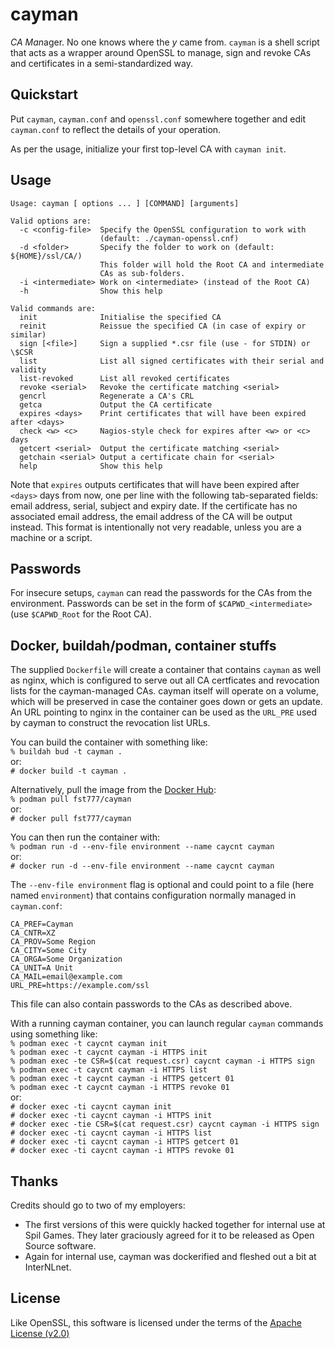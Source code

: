 # cayman

*CA Man*ager. No one knows where the *y* came from. `cayman` is a shell script
that acts as a wrapper around OpenSSL to manage, sign and revoke CAs and
certificates in a semi-standardized way.

## Quickstart

Put `cayman`, `cayman.conf` and `openssl.conf` somewhere together and edit
`cayman.conf` to reflect the details of your operation.

As per the usage, initialize your first top-level CA with `cayman init`.

## Usage

```
Usage: cayman [ options ... ] [COMMAND] [arguments]

Valid options are:
  -c <config-file>  Specify the OpenSSL configuration to work with
                    (default: ./cayman-openssl.cnf)
  -d <folder>       Specify the folder to work on (default: ${HOME}/ssl/CA/)
                    This folder will hold the Root CA and intermediate
                    CAs as sub-folders.
  -i <intermediate> Work on <intermediate> (instead of the Root CA)
  -h                Show this help

Valid commands are:
  init              Initialise the specified CA
  reinit            Reissue the specified CA (in case of expiry or similar)
  sign [<file>]     Sign a supplied *.csr file (use - for STDIN) or \$CSR
  list              List all signed certificates with their serial and validity
  list-revoked      List all revoked certificates
  revoke <serial>   Revoke the certificate matching <serial>
  gencrl            Regenerate a CA's CRL
  getca             Output the CA certificate
  expires <days>    Print certificates that will have been expired after <days>
  check <w> <c>     Nagios-style check for expires after <w> or <c> days
  getcert <serial>  Output the certificate matching <serial>
  getchain <serial> Output a certificate chain for <serial>
  help              Show this help
```

Note that `expires` outputs certificates that will have been expired after
`<days>` days from now, one per line with the following tab-separated fields:
email address, serial, subject and expiry date. If the certificate has no
associated email address, the email address of the CA will be output instead.
This format is intentionally not very readable, unless you are a machine or a
script.

## Passwords
For insecure setups, `cayman` can read the passwords for the CAs from the
environment. Passwords can be set in the form of `$CAPWD_<intermediate>` (use
`$CAPWD_Root` for the Root CA).

## Docker, buildah/podman, container stuffs

The supplied `Dockerfile` will create a container that contains `cayman` as
well as nginx, which is configured to serve out all CA certficates and
revocation lists for the cayman-managed CAs. cayman itself will operate on a
volume, which will be preserved in case the container goes down or gets an
update. An URL pointing to nginx in the container can be used as the `URL_PRE`
used by cayman to construct the revocation list URLs.

You can build the container with something like:  
`% buildah bud -t cayman .`  
or:  
`# docker build -t cayman .`

Alternatively, pull the image from the [Docker Hub](https://hub.docker.com/r/fst777/cayman):  
`% podman pull fst777/cayman`  
or:  
`# docker pull fst777/cayman`

You can then run the container with:  
`% podman run -d --env-file environment --name caycnt cayman`  
or:  
`# docker run -d --env-file environment --name caycnt cayman`

The `--env-file environment` flag is optional and could point to a file (here
named `environment`) that contains configuration normally managed in
`cayman.conf`:
```
CA_PREF=Cayman
CA_CNTR=XZ
CA_PROV=Some Region
CA_CITY=Some City
CA_ORGA=Some Organization
CA_UNIT=A Unit
CA_MAIL=email@example.com
URL_PRE=https://example.com/ssl
```
This file can also contain passwords to the CAs as described above.

With a running cayman container, you can launch regular `cayman` commands using
something like:  
`% podman exec -t caycnt cayman init`  
`% podman exec -t caycnt cayman -i HTTPS init`  
`% podman exec -te CSR=$(cat request.csr) caycnt cayman -i HTTPS sign`  
`% podman exec -t caycnt cayman -i HTTPS list`  
`% podman exec -t caycnt cayman -i HTTPS getcert 01`  
`% podman exec -t caycnt cayman -i HTTPS revoke 01`  
or:  
`# docker exec -ti caycnt cayman init`  
`# docker exec -ti caycnt cayman -i HTTPS init`  
`# docker exec -tie CSR=$(cat request.csr) caycnt cayman -i HTTPS sign`  
`# docker exec -ti caycnt cayman -i HTTPS list`  
`# docker exec -ti caycnt cayman -i HTTPS getcert 01`  
`# docker exec -ti caycnt cayman -i HTTPS revoke 01`

## Thanks

Credits should go to two of my employers:
- The first versions of this were quickly hacked together for internal use at
  Spil Games. They later graciously agreed for it to be released as Open
  Source software.
- Again for internal use, cayman was dockerified and fleshed out a bit at
  InterNLnet.

## License

Like OpenSSL, this software is licensed under the terms of the [Apache License (v2.0)](LICENSE)
